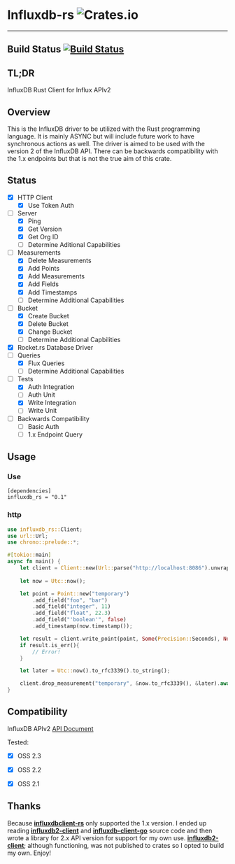# Influxdb-rs ![Crates.io](https://img.shields.io/crates/v/influxdb_rs.svg)
----
## Build Status [![Build Status](https://app.travis-ci.com/infosechoudini/influxdb-rs.svg?branch=main)](https://app.travis-ci.com/infosechoudini/influxdb-rs)


## TL;DR

InfluxDB Rust Client for Influx APIv2

## Overview

This is the InfluxDB driver to be utilized with the Rust programming language. It is mainly ASYNC but will include future work to have synchronous actions as well. The driver is aimed to be used with the version 2 of the InfluxDB API. There can be backwards compatibility with the 1.x endpoints but that is not the true aim of this crate. 

## Status

- [x] HTTP Client
  - [x] Use Token Auth
- [ ] Server
  - [x] Ping
  - [x] Get Version
  - [x] Get Org ID 
  - [ ] Determine Aditional Capabilities
- [ ] Measurements
  - [x] Delete Measurements
  - [x] Add Points
  - [x] Add Measurements
  - [x] Add Fields
  - [x] Add Timestamps
  - [ ] Determine Additional Capabilities
- [ ] Bucket
  - [x] Create Bucket
  - [x] Delete Bucket
  - [x] Change Bucket
  - [ ] Determine Additional Capbilities
- [x] Rocket.rs Database Driver
- [ ] Queries
  - [x] Flux Queries
  - [ ] Determine Additional Capabilities
- [ ] Tests
  - [x] Auth Integration 
  - [ ] Auth Unit
  - [x] Write Integration
  - [ ] Write Unit
- [ ] Backwards Compatibility
  - [ ] Basic Auth 
  - [ ] 1.x Endpoint Query 

## Usage

### Use

```
[dependencies]
influxdb_rs = "0.1"
```

### http

```Rust
use influxdb_rs::Client;
use url::Url;
use chrono::prelude::*;

#[tokio::main]
async fn main() {
    let client = Client::new(Url::parse("http://localhost:8086").unwrap(), "test_bucket", "test_org", "0123456789").await.unwrap();
    
    let now = Utc::now();

    let point = Point::new("temporary")
        .add_field("foo", "bar")
        .add_field("integer", 11)
        .add_field("float", 22.3)
        .add_field("'boolean'", false)
        .add_timestamp(now.timestamp());

    let result = client.write_point(point, Some(Precision::Seconds), None).await;
    if result.is_err(){
        // Error!
    }

    let later = Utc::now().to_rfc3339().to_string();

    client.drop_measurement("temporary", &now.to_rfc3339(), &later).await.unwrap();
}
```

## Compatibility

InfluxDB APIv2 [API Document](https://docs.influxdata.com/influxdb/v2.0/api/)

Tested:
- [x] OSS 2.3
- [x] OSS 2.2
- [x] OSS 2.1


## Thanks

Because [**influxdbclient-rs**](https://github.com/driftluo/InfluxDBClient-rs) only supported the 1.x version. I ended up reading [**influxdb2-client**](https://github.com/influxdata/influxdb_iox/tree/main/influxdb2_client) and [**influxdb-client-go**](https://github.com/influxdata/influxdb-client-go) source code and then wrote a library for 2.x API version for support for my own use. [**influxdb2-client**](https://github.com/influxdata/influxdb_iox/tree/main/influxdb2_client); although functioning, was not published to crates so I opted to build my own. Enjoy! 